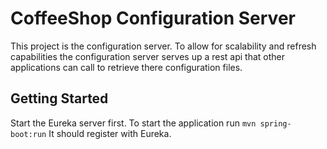 # CoffeeShop Configuration Server
This project is the configuration server.  To allow for scalability and refresh capabilities the configuration server serves up a rest api that other applications can call to retrieve there configuration files.

## Getting Started
Start the Eureka server first.
To start the application run `mvn spring-boot:run`
It should register with Eureka.
